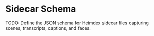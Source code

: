# Sidecar Schema

TODO: Define the JSON schema for Heimdex sidecar files capturing scenes, transcripts, captions, and faces.
